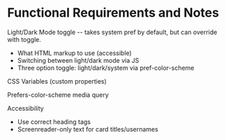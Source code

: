 # Functional Requirements and Notes

Light/Dark Mode toggle -- takes system pref by default, but can override with toggle.

- What HTML markup to use (accessible)
- Switching between light/dark mode via JS
- Three option toggle: light/dark/system via pref-color-scheme

CSS Variables (custom properties)

Prefers-color-scheme media query

Accessibility
- Use correct heading tags
- Screenreader-only text for card titles/usernames
